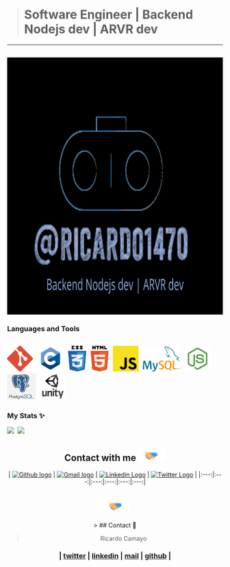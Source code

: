 
> # Software Engineer | Backend Nodejs dev | ARVR dev
---

<a href="personal logo"><img src="https://github.com/ricardo1470/ricardo1470/blob/master/img/Backend.png" align="middle" width="1000" height="600"></a>
---
### Languages and Tools
<code><img height="60" src="https://github.com/ricardo1470/ricardo1470/blob/master/img/Git_logo.png"></code>&nbsp;
<code><img height="60" src="https://github.com/ricardo1470/ricardo1470/blob/master/img/c.png"></code>&nbsp;
<code><img height="60" src="https://github.com/ricardo1470/ricardo1470/blob/master/img/css3_logo.png"></code>&nbsp;
<code><img height="60" src="https://github.com/ricardo1470/ricardo1470/blob/master/img/html5_logo.png"></code>&nbsp;
<code><img height="60" src="https://github.com/ricardo1470/ricardo1470/blob/master/img/js.png"></code>&nbsp;
<code><img height="60" src="https://github.com/ricardo1470/ricardo1470/blob/master/img/mysql.png"></code>&nbsp;
<code><img height="60" src="https://github.com/ricardo1470/ricardo1470/blob/master/img/node2.jpg"></code>&nbsp;
<code><img height="60" src="https://github.com/ricardo1470/ricardo1470/blob/master/img/postgresql.png"></code>&nbsp;
<code><img height="60" src="https://github.com/ricardo1470/ricardo1470/blob/master/img/unity3d-logo.png"></code>&nbsp;
---
### My Stats ✨
<a><img height="137.3px" src="https://github-readme-stats.vercel.app/api?username=ricardo1470&show_icons=true&theme=react" />&nbsp; <img height="137.3px" src="https://github-readme-stats.vercel.app/api/top-langs/?username=ricardo1470&count_private=true&show_icons=true&theme=react&layout=compact" /></a>
<br>

<div align="center">

<h2>
    Contact with me<img src="https://github.com/ricardo1470/ricardo1470/blob/master/img/Handshake.gif" height="32px">
</h2>

| [<img src="" alt="Github logo" width="34">](https://github.com/ricardo1470/README/blob/master/README.md) | [<img src="" alt="Gmail logo" height="32">](mailto:ricardo.alfonso.camayo@gmail.com) | [<img src="" alt="Linkedin Logo" width="32">](https://www.linkedin.com/in/ricardo-alfonso-camayo/) | [<img src="" alt="Twitter Logo" width="30">](https://twitter.com/RICARDO1470) |
|:---:|:---:|:---:|:---:|:---:|:---:|

<h2>
    <img src="https://github.com/ricardo1470/ricardo1470/blob/master/img/Handshake.gif" height="32px">
</h2>
> ## Contact 💬

> Ricardo Camayo
### | [twitter](https://twitter.com/RICARDO1470) | [linkedin](https://www.linkedin.com/in/ricardo-alfonso-camayo/) | [mail](1466@holbertonschool.com) | [github](https://github.com/ricardo1470/README/blob/master/README.md) |